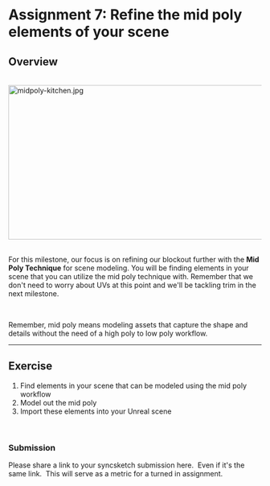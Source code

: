 # Assignment 7: Refine the mid poly elements of your scene

<h2>Overview</h2>
<p><span>&nbsp;</span> &nbsp; <img src="https://vertexschool.instructure.com/courses/464/files/27957/preview?verifier=JKoAXyWOdHyhjbcWXHJg3Smc6Lpm6aPt7LaJ2SKD" alt="midpoly-kitchen.jpg" width="640" height="307" data-api-endpoint="https://vertexschool.instructure.com/api/v1/courses/464/files/27957" data-api-returntype="File">&nbsp;&nbsp;</p>
<p>For this milestone, our focus is on refining our blockout further with the <strong>Mid Poly Technique</strong> for scene modeling. You will be finding elements in your scene that you can utilize the mid poly technique with. Remember that we don't need to worry about UVs at this point and we'll be tackling trim in the next milestone.</p>
<p>&nbsp;</p>
<p>Remember, mid poly means modeling assets that capture the shape and details without the need of a high poly to low poly workflow.</p>
<hr>
<h2>Exercise</h2>
<ol>
<li>Find elements in your scene that can be modeled using the mid poly workflow</li>
<li>Model out the mid poly</li>
<li>Import these elements into your Unreal scene</li>
</ol>
<p>&nbsp;</p>
<h3>Submission</h3>
<p><span>Please share a link to your syncsketch submission here.&nbsp; Even if it's the same link.&nbsp; This will serve as a metric for a turned in assignment.</span></p>